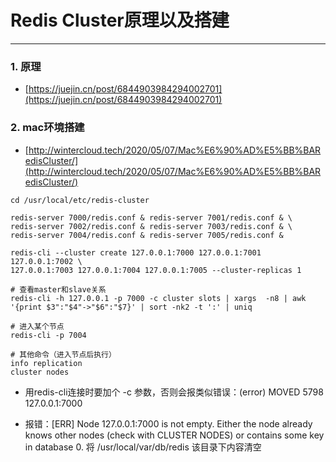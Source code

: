 # Redis Cluster原理以及搭建
---

### 1. 原理
* [https://juejin.cn/post/6844903984294002701](https://juejin.cn/post/6844903984294002701)

### 2. mac环境搭建
* [http://wintercloud.tech/2020/05/07/Mac%E6%90%AD%E5%BB%BARedisCluster/](http://wintercloud.tech/2020/05/07/Mac%E6%90%AD%E5%BB%BARedisCluster/)

```shell
cd /usr/local/etc/redis-cluster

redis-server 7000/redis.conf & redis-server 7001/redis.conf & \
redis-server 7002/redis.conf & redis-server 7003/redis.conf & \
redis-server 7004/redis.conf & redis-server 7005/redis.conf &

redis-cli --cluster create 127.0.0.1:7000 127.0.0.1:7001 127.0.0.1:7002 \
127.0.0.1:7003 127.0.0.1:7004 127.0.0.1:7005 --cluster-replicas 1

# 查看master和slave关系
redis-cli -h 127.0.0.1 -p 7000 -c cluster slots | xargs  -n8 | awk '{print $3":"$4"->"$6":"$7}' | sort -nk2 -t ':' | uniq

# 进入某个节点
redis-cli -p 7004

# 其他命令（进入节点后执行）
info replication
cluster nodes
```

* 用redis-cli连接时要加个 -c 参数，否则会报类似错误：(error) MOVED 5798 127.0.0.1:7000

* 报错：[ERR] Node 127.0.0.1:7000 is not empty. Either the node already knows other nodes (check with CLUSTER NODES) or contains some key in database 0. 将 /usr/local/var/db/redis 该目录下内容清空
